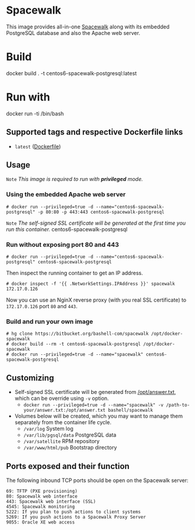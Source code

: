 # Spacewalk #
This image provides all-in-one [Spacewalk][1] along with its embedded PostgreSQL database and also the Apache web server.

# Build
docker build . -t centos6-spacewalk-postgresql:latest

# Run with
docker run -ti <build container ID> /bin/bash

## Supported tags and respective Dockerfile links ##
- `latest` ([Dockerfile][2])

## Usage ##
`Note` *This image is required to run with **privileged** mode.*

### Using the embedded Apache web server ###
```
# docker run --privileged=true -d --name="centos6-spacewalk-postgresql" -p 80:80 -p 443:443 centos6-spacewalk-postgresql
```
`Note` *The self-signed SSL certificate will be generated at the first time you run this container.*
centos6-spacewalk-postgresql
### Run without exposing port 80 and 443 ###
```
# docker run --privileged=true -d --name="centos6-spacewalk-postgresql" centos6-spacewalk-postgresql
```
Then inspect the running container to get an IP address.
```
# docker inspect -f '{{ .NetworkSettings.IPAddress }}' spacewalk
172.17.0.126
```
Now you can use an NginX reverse proxy (with you real SSL certificate) to `172.17.0.126` port `80` and `443`.

### Build and run your own image ###
```
# hg clone https://bitbucket.org/bashell-com/spacewalk /opt/docker-spacewalk
# docker build --rm -t centos6-spacewalk-postgresql /opt/docker-spacewalk
# docker run --privileged=true -d --name="spacewalk" centos6-spacewalk-postgresql
```

## Customizing ##
- Self-signed SSL certificate will be generated from [/opt/answer.txt][3], which can be override using `-v` option.
  - `docker run --privileged=true -d --name="spacewalk" -v /path-to-your/answer.txt:/opt/answer.txt bashell/spacewalk`
- Volumes below will be created, which you may want to manage them separately from the container life cycle.
  - `/var/log` System log
  - `/var/lib/pgsql/data` PostgreSQL data
  - `/var/satellite` RPM repository
  - `/var/www/html/pub` Bootstrap directory

## Ports exposed and their function

The following inbound TCP ports should be open on the Spacewalk server:

    69: TFTP (PXE provisioning)
    80: Spacewalk web interface
    443: Spacewalk web interface (SSL)
    4545: Spacewalk monitoring
    5222: If you plan to push actions to client systems
    5269: If you push actions to a Spacewalk Proxy Server
    9055: Oracle XE web access

[1]: http://spacewalk.redhat.com/
[2]: https://bitbucket.org/bashell-com/spacewalk/src/default/Dockerfile?fileviewer=file-view-default
[3]: https://bitbucket.org/bashell-com/spacewalk/src/default/conf/answer.txt?fileviewer=file-view-default
